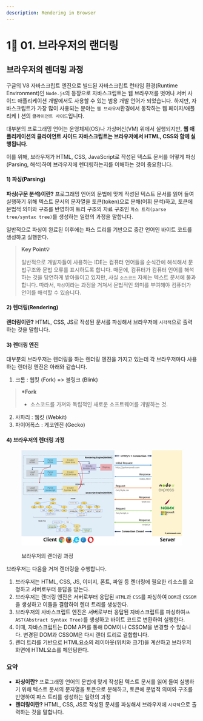 ```yaml
---
description: Rendering in Browser
---
```


# 1⃣ 01. 브라우저의 랜더링

## 브라우저의 렌더링 과정

구글의 V8 자바스크립트 엔진으로 빌드된 자바스크립트 런타임 환경(Runtime Environment)인 `Node.js`의 등장으로 자바스크립트는 웹 브라우저를 벗어나 서버 사이드 애플리케이션 개발에서도 사용할 수 있는 범용 개발 언어가 되었습니다. 하지만, 자바스크립트가 가장 많이 사용되는 분야는 `웹 브라우저`환경에서 동작하는 웹 페이지/애플리케ㅣ션의 `클라이언트 사이드`입니다.

대부분의 프로그래밍 언어는 운영체제(OS)나 가상머신(VM) 위에서 실행되지만, **웹 애플리케이션의 클라이언트 사이드 자바스크립트는 브라우저에서 HTML, CSS와 함께 실행됩니다.**

이를 위해, 브라우저가 HTML, CSS, JavaScript로 작성된 텍스트 문서를 어떻게 파싱(Parsing, 해석)하여 브라우저에 렌더링하는지를 이해하는 것이 중요합니다.

#### 1) 파싱(Parsing)

**파싱(구문 분석)이란?** 프로그래밍 언어의 문법에 맞게 작성된 텍스트 문서를 읽어 들여 실행하기 위해 텍스트 문서의 문자열을 토큰(token)으로 분해(어휘 분석)하고, 토큰에 문법적 의미와 구조를 반영하여 트리 구조의 자료 구조인 `파스 트리(parse tree/syntax tree)`를 생성하는 일련의 과정을 말합니다.

일반적으로 파싱이 완료된 이후에는 파스 트리를 기반으로 중간 언어인 바이트 코드를 생성하고 실행한다.

> **Key Point💡**
>
> 일반적으로 개발자들이 사용하는 IDE는 컴퓨터 언어들을 순식간에 해석해서 문법구조와 문법 오류를 표시하도록 합니다. 때문에, 컴퓨터가 컴퓨터 언어를 해석하는 것을 당연하게 받아들이고 있지만, 사실 `소스코드` 자체는 텍스트 문서에 불과합니다. 따라서, `파싱`이라는 과정을 거쳐서 문법적인 의미를 부여해야 컴퓨터가 언어를 해석할 수 있습니다.

#### 2) 렌더링(Rendering)

**렌더링이란?** HTML, CSS, JS로 작성된 문서를 파싱해서 브라우저에 `시각적`으로 출력하는 것을 말합니다.

#### 3) 렌더링 엔진

대부분의 브라우저는 렌더링을 하는 렌더링 엔진을 가지고 있는데 각 브라우저마다 사용하는 렌더링 엔진은 아래와 같습니다.

1. 크롬 : 웹킷 (Fork) => 블링크 (Blink)

> **\*Fork**
>
> * 소스코드를 가져와 독립적인 새로운 소프트웨어를 개발하는 것.

2. 사파리 : 웹킷 (Webkit)
3. 파이어폭스 : 게코엔진 (Gecko)

#### 4) 브라우저의 렌더링 과정

<figure><img src="../.gitbook/assets/브라우저 렌더링 과정.png" alt=""><figcaption><p>브라우저의 랜더링 과정</p></figcaption></figure>

브라우저는 다음을 거쳐 렌더링을 수행합니다.

1. 브라우저는 HTML, CSS, JS, 이미지, 폰트, 파일 등 렌더링에 필요한 리소스를 요청하고 서버로부터 응답을 받는다.
2. 브라우저는 렌더링 엔진은 서버로부터 응답된 `HTML`과 `CSS`를 파싱하여 `DOM`과 `CSSOM`을 생성하고 이들을 결합하여 렌더 트리를 생성한다.
3. 브라우저의 사바스크립트 엔진은 서버로부터 응답된 자바스크립트를 파싱하여ㅛ `AST(Abstract Syntax Tree)`를 생성하고 바이트 코드로 변환하여 실행한다.
4. 이때, 자바스크립트는 DOM API를 통해 DOM이나 CSSOM을 변경할 수 있습니다. 변경된 DOM과 CSSOM은 다시 렌더 트리로 결합합니다.
5. 렌더 트리를 기반으로 HTML요소의 레이아웃(위치와 크기)을 계산하고 브라우저 화면에 HTML요소를 페인팅한다.

### 요약

* **파싱이란?** 프로그래밍 언어의 문법에 맞게 작성된 텍스트 문서를 읽어 들여 실행하기 위해 텍스트 문서의 문자열을 토큰으로 분해하고, 토큰에 문법적 의미와 구조를 반영하여 파스 트리를 생성하는 일련의 과정
* **렌더링이란?** HTML, CSS, JS로 작성된 문서를 파싱해서 브라우저에 `시각적`으로 출력하는 것을 말합니다.

